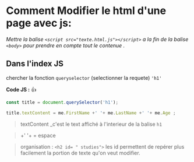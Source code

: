 # Comment Modifier le html d'une page avec js:

_Mettre  la balise `<script src="texte.html.js"></script>` a la fin de la balise `<body>` pour prendre en compte tout le contenue ._

## Dans l'index JS

chercher la fonction  `queryselector` (selectionner la requete) `'h1'`


__Code JS :__ :thumbsup:


````js
const title = document.querySelector('h1');

title.textContent = me.FirstName +' '+ me.LastName +' '+ me.Age ;
````

>textContent _c'est le text affiché à l'interieur de la balise `h1`

>+' '+  =  espace 

>organisation : `<h2 id= " studies">`  les id permettent de repérer plus facilement la portion de texte qu'on veut modifier.